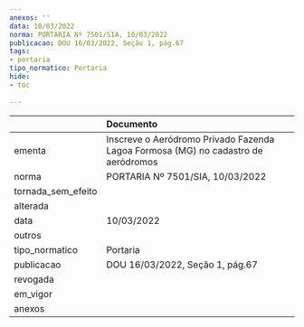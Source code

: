 ```yaml
---
anexos: ''
data: 10/03/2022
norma: PORTARIA Nº 7501/SIA, 10/03/2022
publicacao: DOU 16/03/2022, Seção 1, pág.67
tags:
- portaria
tipo_normatico: Portaria
hide: 
- toc 
 
---
```


|                    | Documento                                                                         |
|:-------------------|:----------------------------------------------------------------------------------|
| ementa             | Inscreve o Aeródromo Privado Fazenda Lagoa Formosa (MG) no cadastro de aeródromos |
| norma              | PORTARIA Nº 7501/SIA, 10/03/2022                                                  |
| tornada_sem_efeito |                                                                                   |
| alterada           |                                                                                   |
| data               | 10/03/2022                                                                        |
| outros             |                                                                                   |
| tipo_normatico     | Portaria                                                                          |
| publicacao         | DOU 16/03/2022, Seção 1, pág.67                                                   |
| revogada           |                                                                                   |
| em_vigor           |                                                                                   |
| anexos             |                                                                                   |